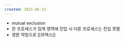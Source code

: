 ```yaml
---
created: 2025-06-23
---
```

- mutual exclusion
- 한 프로세스가 임계 영역에 진입 시 다른 프로세스는 진입 못함
- 영문 약칭으로 [[뮤텍스]]